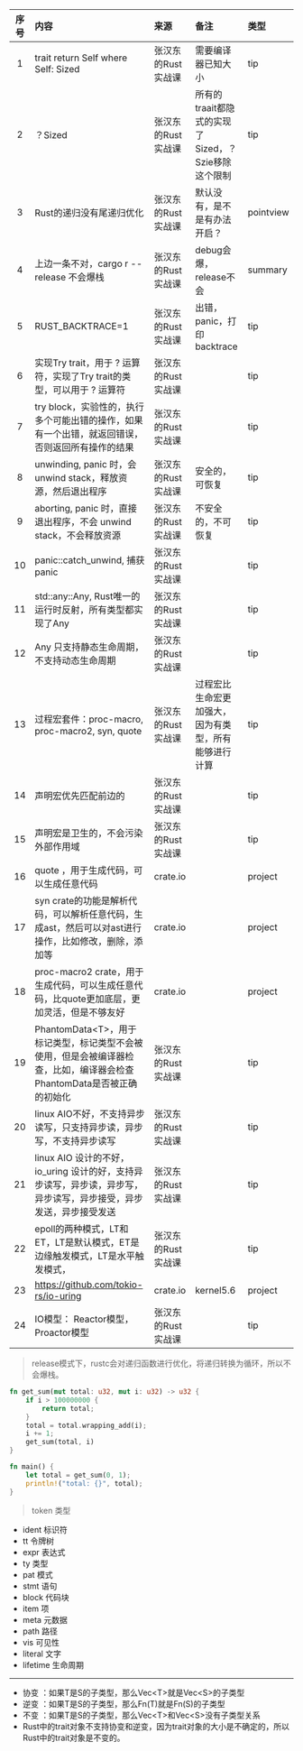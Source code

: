 | 序号  | 内容                                                                          | 来源          | 备注                                | 类型        |
|:---:|:----------------------------------------------------------------------------|:------------|:----------------------------------|:----------|
|  1  | trait return Self where Self: Sized                                         | 张汉东的Rust实战课 | 需要编译器已知大小                         | tip       |
|  2  | ？Sized                                                                      | 张汉东的Rust实战课 | 所有的traait都隐式的实现了Sized，？Szie移除这个限制 | tip       |
|  3  | Rust的递归没有尾递归优化                                                              | 张汉东的Rust实战课 | 默认没有，是不是有办法开启？                    | pointview |
|  4  | 上边一条不对，cargo r --release 不会爆栈                                               | 张汉东的Rust实战课 | debug会爆，release不会                 | summary   |         
|  5  | RUST_BACKTRACE=1                                                            | 张汉东的Rust实战课 | 出错，panic，打印backtrace              | tip       |
|  6  | 实现Try trait，用于 ? 运算符，实现了Try trait的类型，可以用于 ? 运算符                             | 张汉东的Rust实战课 |                                   | tip       |
|  7  | try block，实验性的，执行多个可能出错的操作，如果有一个出错，就返回错误，否则返回所有操作的结果                        | 张汉东的Rust实战课 |                                   | tip       |
|  8  | unwinding, panic 时，会 unwind stack，释放资源，然后退出程序                               | 张汉东的Rust实战课 | 安全的，可恢复                           | tip       |
|  9  | aborting, panic 时，直接退出程序，不会 unwind stack，不会释放资源                             | 张汉东的Rust实战课 | 不安全的，不可恢复                         | tip       |
| 10  | panic::catch_unwind, 捕获 panic                                               | 张汉东的Rust实战课 |                                   | tip       |
| 11  | std::any::Any, Rust唯一的运行时反射，所有类型都实现了Any                                     | 张汉东的Rust实战课 |                                   | tip       |
| 12  | Any 只支持静态生命周期，不支持动态生命周期                                                     | 张汉东的Rust实战课 |                                   | tip       |
| 13  | 过程宏套件：proc-macro, proc-macro2, syn, quote                                   | 张汉东的Rust实战课 | 过程宏比生命宏更加强大，因为有类型，所有能够进行计算        | tip       |
| 14  | 声明宏优先匹配前边的                                                                  | 张汉东的Rust实战课 |                                   | tip       |
| 15  | 声明宏是卫生的，不会污染外部作用域                                                           | 张汉东的Rust实战课 |                                   | tip       |
| 16  | quote ，用于生成代码，可以生成任意代码                                                      | crate.io    |                                   | project   |
| 17  | syn crate的功能是解析代码，可以解析任意代码，生成ast，然后可以对ast进行操作，比如修改，删除，添加等                   | crate.io    |                                   | project   |
| 18  | proc-macro2 crate，用于生成代码，可以生成任意代码，比quote更加底层，更加灵活，但是不够友好                    | crate.io    |                                   | project   |
| 19  | PhantomData\<T>，用于标记类型，标记类型不会被使用，但是会被编译器检查，比如，编译器会检查PhantomData<T>是否被正确的初始化 | 张汉东的Rust实战课 |                                   | tip       |
| 20  | linux AIO不好，不支持异步读写，只支持异步读，异步写，不支持异步读写                                      | 张汉东的Rust实战课 |                                   | tip       |
| 21  | linux AIO 设计的不好，io_uring 设计的好，支持异步读写，异步读，异步写，异步读写，异步接受，异步发送，异步接受发送          | 张汉东的Rust实战课 |                                   | tip       |
| 22  | epoll的两种模式，LT和ET，LT是默认模式，ET是边缘触发模式，LT是水平触发模式，                               | 张汉东的Rust实战课 |                                   | tip       |
| 23  | https://github.com/tokio-rs/io-uring                                        | crate.io    | kernel5.6                         | project   |
| 24  | IO模型： Reactor模型，Proactor模型                                                  | 张汉东的Rust实战课 |                                   | tip       |

> release模式下，rustc会对递归函数进行优化，将递归转换为循环，所以不会爆栈。 
```rust
fn get_sum(mut total: u32, mut i: u32) -> u32 {
    if i > 100000000 {
        return total;
    }
    total = total.wrapping_add(i);
    i += 1;
    get_sum(total, i)
}

fn main() {
    let total = get_sum(0, 1);
    println!("total: {}", total);
}
```

> token 类型
- ident 标识符
- tt 令牌树
- expr 表达式
- ty 类型
- pat 模式
- stmt 语句
- block 代码块
- item 项
- meta 元数据
- path 路径
- vis 可见性
- literal 文字
- lifetime 生命周期

----

- 协变 ：如果T是S的子类型，那么Vec\<T>就是Vec\<S>的子类型
- 逆变 ：如果T是S的子类型，那么Fn(T)就是Fn(S)的子类型 
- 不变 ：如果T是S的子类型，那么Vec\<T>和Vec\<S>没有子类型关系 
- Rust中的trait对象不支持协变和逆变，因为trait对象的大小是不确定的，所以Rust中的trait对象是不变的。
